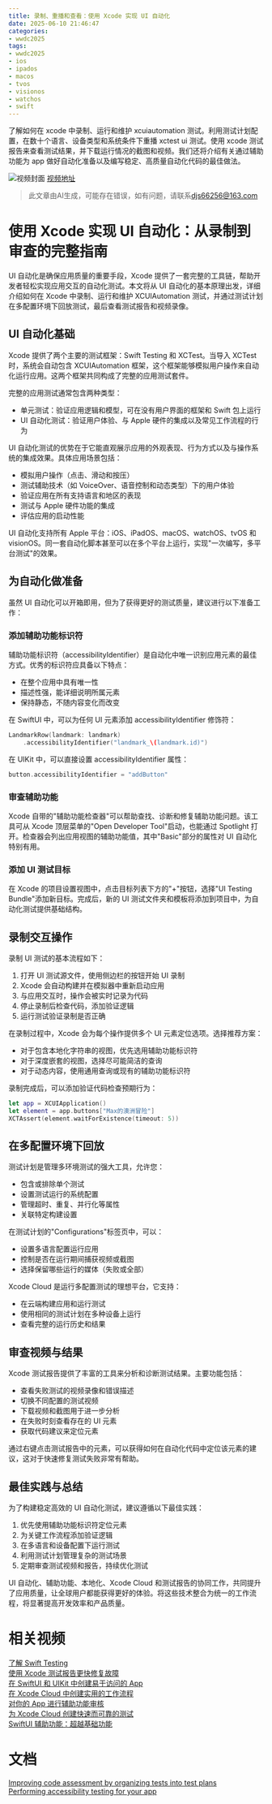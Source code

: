 ```yaml
---
title: 录制、重播和查看：使用 Xcode 实现 UI 自动化
date: 2025-06-10 21:46:47
categories:
- wwdc2025
tags:
- wwdc2025
- ios
- ipados
- macos
- tvos
- visionos
- watchos
- swift
---
```

了解如何在 xcode 中录制、运行和维护 xcuiautomation 测试。利用测试计划配置，在数十个语言、设备类型和系统条件下重播 xctest ui 测试。使用 xcode 测试报告来查看测试结果，并下载运行情况的截图和视频。我们还将介绍有关通过辅助功能为 app 做好自动化准备以及编写稳定、高质量自动化代码的最佳做法。
<!--more-->

![视频封面](https://devimages-cdn.apple.com/wwdc-services/images/3055294D-836B-4513-B7B0-0BC5666246B0/10029/10029_wide_250x141_2x.jpg)
[视频地址](https://developer.apple.com/cn/videos/play/wwdc2025/344/)
> 此文章由AI生成，可能存在错误，如有问题，请联系[djs66256@163.com](djs66256@163.com)

# 使用 Xcode 实现 UI 自动化：从录制到审查的完整指南

UI 自动化是确保应用质量的重要手段，Xcode 提供了一套完整的工具链，帮助开发者轻松实现应用交互的自动化测试。本文将从 UI 自动化的基本原理出发，详细介绍如何在 Xcode 中录制、运行和维护 XCUIAutomation 测试，并通过测试计划在多配置环境下回放测试，最后查看测试报告和视频录像。

## UI 自动化基础

Xcode 提供了两个主要的测试框架：Swift Testing 和 XCTest。当导入 XCTest 时，系统会自动包含 XCUIAutomation 框架，这个框架能够模拟用户操作来自动化运行应用。这两个框架共同构成了完整的应用测试套件。

完整的应用测试通常包含两种类型：
- 单元测试：验证应用逻辑和模型，可在没有用户界面的框架和 Swift 包上运行
- UI 自动化测试：验证用户体验、与 Apple 硬件的集成以及常见工作流程的行为

UI 自动化测试的优势在于它能直观展示应用的外观表现、行为方式以及与操作系统的集成效果。具体应用场景包括：

- 模拟用户操作（点击、滑动和按压）
- 测试辅助技术（如 VoiceOver、语音控制和动态类型）下的用户体验
- 验证应用在所有支持语言和地区的表现
- 测试与 Apple 硬件功能的集成
- 评估应用的启动性能

UI 自动化支持所有 Apple 平台：iOS、iPadOS、macOS、watchOS、tvOS 和 visionOS。同一套自动化脚本甚至可以在多个平台上运行，实现"一次编写，多平台测试"的效果。

## 为自动化做准备

虽然 UI 自动化可以开箱即用，但为了获得更好的测试质量，建议进行以下准备工作：

### 添加辅助功能标识符

辅助功能标识符（accessibilityIdentifier）是自动化中唯一识别应用元素的最佳方式。优秀的标识符应具备以下特点：

- 在整个应用中具有唯一性
- 描述性强，能详细说明所属元素
- 保持静态，不随内容变化而改变

在 SwiftUI 中，可以为任何 UI 元素添加 accessibilityIdentifier 修饰符：

```swift
LandmarkRow(landmark: landmark)
    .accessibilityIdentifier("landmark_\(landmark.id)")
```

在 UIKit 中，可以直接设置 accessibilityIdentifier 属性：

```swift
button.accessibilityIdentifier = "addButton"
```

### 审查辅助功能

Xcode 自带的"辅助功能检查器"可以帮助查找、诊断和修复辅助功能问题。该工具可从 Xcode 顶层菜单的"Open Developer Tool"启动，也能通过 Spotlight 打开。检查器会列出应用视图的辅助功能值，其中"Basic"部分的属性对 UI 自动化特别有用。

### 添加 UI 测试目标

在 Xcode 的项目设置视图中，点击目标列表下方的"+"按钮，选择"UI Testing Bundle"添加新目标。完成后，新的 UI 测试文件夹和模板将添加到项目中，为自动化测试提供基础结构。

## 录制交互操作

录制 UI 测试的基本流程如下：

1. 打开 UI 测试源文件，使用侧边栏的按钮开始 UI 录制
2. Xcode 会自动构建并在模拟器中重新启动应用
3. 与应用交互时，操作会被实时记录为代码
4. 停止录制后检查代码，添加验证逻辑
5. 运行测试验证录制是否正确

在录制过程中，Xcode 会为每个操作提供多个 UI 元素定位选项。选择推荐方案：

- 对于包含本地化字符串的视图，优先选用辅助功能标识符
- 对于深度嵌套的视图，选择尽可能简洁的查询
- 对于动态内容，使用通用查询或现有的辅助功能标识符

录制完成后，可以添加验证代码检查预期行为：

```swift
let app = XCUIApplication()
let element = app.buttons["Max的澳洲冒险"]
XCTAssert(element.waitForExistence(timeout: 5))
```

## 在多配置环境下回放

测试计划是管理多环境测试的强大工具，允许您：

- 包含或排除单个测试
- 设置测试运行的系统配置
- 管理超时、重复、并行化等属性
- 关联特定构建设置

在测试计划的"Configurations"标签页中，可以：

- 设置多语言配置运行应用
- 控制是否在运行期间捕获视频或截图
- 选择保留哪些运行的媒体（失败或全部）

Xcode Cloud 是运行多配置测试的理想平台，它支持：

- 在云端构建应用和运行测试
- 使用相同的测试计划在多种设备上运行
- 查看完整的运行历史和结果

## 审查视频与结果

Xcode 测试报告提供了丰富的工具来分析和诊断测试结果。主要功能包括：

- 查看失败测试的视频录像和错误描述
- 切换不同配置的测试视频
- 下载视频和截图用于进一步分析
- 在失败时刻查看存在的 UI 元素
- 获取代码建议来定位元素

通过右键点击测试报告中的元素，可以获得如何在自动化代码中定位该元素的建议，这对于快速修复测试失败非常有帮助。

## 最佳实践与总结

为了构建稳定高效的 UI 自动化测试，建议遵循以下最佳实践：

1. 优先使用辅助功能标识符定位元素
2. 为关键工作流程添加验证逻辑
3. 在多语言和设备配置下运行测试
4. 利用测试计划管理复杂的测试场景
5. 定期审查测试视频和报告，持续优化测试

UI 自动化、辅助功能、本地化、Xcode Cloud 和测试报告的协同工作，共同提升了应用质量，让全球用户都能获得更好的体验。将这些技术整合为统一的工作流程，将显著提高开发效率和产品质量。

# 相关视频

[了解 Swift Testing](https://developer.apple.com/videos/play/wwdc2024/10179)  
[使用 Xcode 测试报告更快修复故障](https://developer.apple.com/videos/play/wwdc2023/10175)  
[在 SwiftUI 和 UIKit 中创建易于访问的 App](https://developer.apple.com/videos/play/wwdc2023/10036)  
[在 Xcode Cloud 中创建实用的工作流程](https://developer.apple.com/videos/play/wwdc2023/10278)  
[对你的 App 进行辅助功能审核](https://developer.apple.com/videos/play/wwdc2023/10035)  
[为 Xcode Cloud 创建快速而可靠的测试](https://developer.apple.com/videos/play/wwdc2022/110361)  
[SwiftUI 辅助功能：超越基础功能](https://developer.apple.com/videos/play/wwdc2021/10119)  

# 文档

[Improving code assessment by organizing tests into test plans](https://developer.apple.com/documentation/Xcode/organizing-tests-to-improve-feedback)  
[Performing accessibility testing for your app](https://developer.apple.com/documentation/Accessibility/performing-accessibility-testing-for-your-app)
